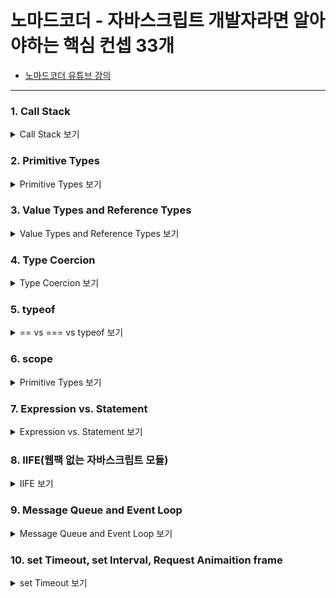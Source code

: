 <br />
<br />

# 노마드코더 - 자바스크립트 개발자라면 알아야하는 핵심 컨셉 33개
- [노마드코더 유튜브 강의](https://youtu.be/QkFkFqg-J04)
<hr />

### 1. Call Stack
<details>
<summary>Call Stack 보기</summary>
<div markdown="1">

#### Call Stack
- 자바스크립트가 함수 실행을 핸들하는 방법<br />자바스크립트가 실행해야하는 함수를 보면 스택(stack) 위에 올린다.
  - 스택(stack) : 쌓아올리는 것.<br />책을 쌓아올리거나 카드 스택을 만들거나 등등<br />Call Stack도 그런 스택(쌓은 덩어리)과 비슷함.
- 자바스크립트는 함수를 그 스택 위에 올리고, 함수를 실행하면 제거.<br />(스택을 다 처리하면? 실행 시킬 것이 없다)
<br />

#### 예시 1) 자바스크립트 실행 함수
```javascript
function three() {
  console.log("i love js");
}
function two() {
  three();
}
function one() {
  two();
}
function zero() {
  one();
}

zero();
```
![1-1-1](../03_js_concepts33/@images/1-1-1.png)<br />
- 브라우저 - Sources 탭에서 Call Stack 에서 확인이 가능.
- 멈춰져 있는 상태에서 "->" 버튼을 클릭하게 되면 다음에 실행되는 함수의 위치로 이동된다.<br />(zero() 함수 실행 후 "->" 버튼을 클릭하면 function zero() { one(); } 으로 이동된다.)<br />
<br />

![1-1-2](../03_js_concepts33/@images/1-1-2.png)<br />
- 함수 리스트 중 제일 마지막 three에서 "->" 버튼을 클릭하게 되면 Call Stack에서 three가 사라진다.<br />**함수는 return 이라는 말이 나오거나 실행이 완료되면 끝난다. 그러면 Call Stack에서는 사라진다.**<br />
<br />

![1-1-3](../03_js_concepts33/@images/1-1-3.png)<br />
- Call Stack에서 사라진 것을 확인할 수 있다.
- Console에서 로그를 확인을 할 수 있다.<br />
<br />

![1-1-4](../03_js_concepts33/@images/1-1-4.png)<br />
- three 함수를 했던 것처럼 Call Stack에 있는 함수를 선택하고 "->" 버튼을 클릭하면 Call Stack에서 사라진 것을 확인할 수 있다.<br />(프로그램을 종료되었고, Call Stack에서 불러올 것은 없다)
<br />

#### 예시 2) 자바스크립트 실행 함수 :: 에러가 생겼을 때
```javascript
function three() {
  console.log("i love js");
}
function two() {
  three();
}
function one() {
  two();
}
function zero() {
  one();
  throw Error("omg im am an error");
}

zero();
```
- zero() 함수 실행을 시작으로 콘솔 로그까지 제대로 작동이 된다.
- 작동이 된 것을 확인한 후, Sources 탭에서 Call Stack - three 함수부터 차례대로 클릭하여 "->" 버튼을 클릭한다.<br />one() 함수 실행까지 위와 동일하게 진행된다.<br />
<br />

![1-1-5](../03_js_concepts33/@images/1-1-5.png)<br />
- 함수 리스트 순으로 이동이 되기 때문에 one(); 함수 실행 후, throw Error 문이 실행이 된다.<br />
<br />

![1-1-6](../03_js_concepts33/@images/1-1-6.png)<br />
- 오류가 실행이 되면서 콘솔 에러가 발생한다.
- 이것이 바로 Call Stack(콜 스택)이다.<br />(이런 순서로 차례로 함수가 진행이 되는 것)
- **에러메세지를 보면, 에러 전에 있던 모든 Call Stack을 알려준다.**
- 현재 코드의 경우, one(); -> throw Error(); -> zero() 순으로 실행이 되기 때문에 에러메세지에 at zero 문구를 확인할 수가 있다.
<br />

#### 정리(복습)
- 리스트가 존재한다. 함수는 리스트에 추가된다. 실행이 완료되면 함수는 리스트에서 제거된다.
- 자바스크립트의 to do list(할일목록)으로 이해하면 된다.
<br />

#### 추가설명
```javascript
function hello() {
  bye();
}
function bye() {
  hello();
}
hello();
```
- hello() 와 bye() 함수는 서로를 부르는데, 이렇게 하다보면 "맥시멈 콜 스택 사이즈를 초과했다"라는 메세지가 콘솔에서 보여진다.<br />
![1-1-7](../03_js_concepts33/@images/1-1-7.png)<br />
- 위와 같이 서로를 계속 부르는 함수를 만들면 위와 같은 에러가 발생한다.

</div>
</details>

### 2. Primitive Types
<details>
<summary>Primitive Types 보기</summary>
<div markdown="2">

#### Primitive type
- Primitive : 원시적인, 기초적인
- **Sring**
  - 반드시 " 또는 ' 으로 시작하고 끝내야 한다.
    ```
    "Hello"
    'hello'
    "Hello they call me \"the awesome man\""
    "Hello they call me 'the awesome man'"
    ```
- **Number** : 정수(123), 소숫점(12.34)
- **Boolean** : 참(true), 거짓(false)
  ```javascript
  true
  false
  "true" // "" 을 사용하게 되면 String으로 인식한다.
  ```
- **undefined 와 null**
  - **undefined : 정의가 되지 않음**
    - hello는 값이 정의되지 않았기 때문에 undefined 이다.
    ```javascript
    let hello;
    console.log(hello);  // undefined
    console.log(hello === undefined);  // true
    ```
  - **null : 존재하지 않음**
- **NaN** : Not A Number
- 타입을 알아내는 방법은? typeOf를 사용하면 된다
  ```javascript
  typeOf true // boolean
  ```

</div>
</details>

### 3. Value Types and Reference Types
<details>
<summary>Value Types and Reference Types 보기</summary>
<div markdown="3">

#### Value vs Reference
- **Value**
  - b = 50. 이것을 value 라고 한다.
  - a = 50 에서 **값 50**을 복사해서 b에 붙여넣는다.<br />(**a값 복사 == value 복사**)
  - a = 10 으로 바꿔도 b는 영향에서 벗어난다.
  - **value는 복사, 붙여넣기이다. Reference(참조)를 하지 않는 것.**
  ```javascript
  let a = 50;
  let b = a;
  
  a = 10;
  
  console.log(b);  // 50
  ```
<br />

- **Reference**
  - 예시 1)
    - pretty를 콘솔 로그로 출력하면 kimch, potato, hEllo가 출력된다.<br />이것을 reference 라고 한다.
    - sexy를 변경하자 pretty가 업데이트 되었다.
    - **이것은 값을 복사하는 것이 아니라 레퍼런싱 하는 것이다.**
    - sexy의 값이 해당 배열(kimchi, potato)이 아니라 sexy는 해당 배열을 '참조'하고 있는 것.<br />(배열은 둥둥 떠 있고, sexy는 해당 배열을 가리키고 있다.)
    - **즉, sexy와 pretty는 같은 동일한 배열을 참고하고 있는 것이다**<br />(그렇기 때문에 배열을 업데이트하면 preety, sexy 모두 업데이트된 배열을 출력하는 것이다.)
    - pretty에 "lalalala"을 배열에 추가하면 sexy도 pretty와 마찬가지로 배열이 업데이트된다.
    ```javascript
    const sexy = ["kimchi", "potato"];
    const pretty = sexy;

    sexy.push("hEllo");
    //console.log(pretty);  // ["kimchi", "potato", "hEllo"]
    
    pretty.push("lalalala");
    console.log(sexy);     // ["kimchi", "potato", "hEllo", "lalalala"]
    ```
    - 따라서, <code>console.log([10] === [10])</code> 이라고 했을 때<br />false(거짓)이 출력된다. 이 둘은 각각 메모리에 위치한 각기 다른 오브젝트이기 때문이다.
  - 예시 2)
    - x를 b를 통해서 업데이트 했다.<br />a의 값은 hello -> lalaal로 변경되었다.
    ```javascript
    const x = {
      a: "hello"
    }
    const b = x;
    b.a = "lalaal";
    console.log(x); // {a : lalaal}
    ```
  - 예시 1과 2처럼 reference는 value와 큰 차이점을 가지고 있다.
<br />

#### 정리
**Value는 string, number, boolean, NaN, undefined, null 가능하고,<br />Reference는 array, object, function에서 사용될 수 있다.**

</div>
</details>

### 4. Type Coercion
<details>
<summary>Type Coercion 보기</summary>
<div markdown="4">

#### Type Coercion
- Type Coercion을 Type Conversion 이라고 이해하자.
- **Conversion? 자바스크립트가 강제적으로! 값을 변환시킨다는 뜻.**
  - 예시 1) true = 1 / false = 0
    - true는 1로 변환이 되어 66 + 1 = 67 이라는 결과값을 출력한다.
    - 연산을 할 때 "1" 로 되어 있으면 1로 인식을 한다.
    - "" 빈 문자열은 false 이다.<br />(텅 빈 문자열은 제로바이트. 0을 가리킨다. 0은 거짓. 즉, false)
    ```javascript
    console.log(66 + true);   // 67
    console.log(66 + false);  // 66
    console.log(44 * true);   // 44
    console.log(44 * false);  // 0
    console.log(25 - "1");    // 24
    console.log("" == true);  // false
    ```
  - **==을 사용하면 type coercion 이 일어나지만 ===을 사용하면 일어나지 않는다.**
    - ==이 boolean을 만나면 숫자로 변환이 된다.<br />true는 1로 변환이 된다.<br />"true"는 숫자로 변환이 되지 않는다.<br />따라서 NaN == 1. 즉 값은 false가 된다.
    ```javascript
    console.log("1" == 1);         // true
    console.log("1" === 1);        // false
    console.log("true" == true);   // false
    ```
  - ==, boolean을 만나면 숫자로 변환되고 여러 경우의 수가 발생하기 때문에 == 보다는 === 을 사용을 권장한다.<br />===을 사용하면 type coercion(이상한 규칙ㅋㅋ)을 피해갈 수 있다!

#### type coercion 버그를 피할 수 있는 예제
```javascript
const hello = "";
if(typeof hello !== undefined) {
  console.log("hello");
}
```

</div>
</details>

### 5. typeof
<details>
<summary>== vs === vs typeof 보기</summary>
<div markdown="5">

#### typeof
- 자바스크립트는 항상 type을 체크해야 한다.<br />(Boolean, string, number 등등)
- `typeof`을 이용하여 type을 체크하면 된다.<br />(거의 모든 primitive에서 작동이 가능하다. Number, boolean, string, undefined)<br />`typeof true` 또는 `typeof (true)` 쓴다.
  ```javascript
  console.log(typeof "11212");        // string
  console.log(typeof true);           // boolean
  console.log(typeof function() {});  // function
  console.log(typeof (undefined));    // undefined
  console.log(typeof undefined);      // undefined
  ```
- **버그 예시(WTF버그)**
  ```javascript
  console.log(typeof null);    // object
  console.log(typeof []);      // object
  console.log(typeof {});      // object
  ```
  <br />

  - Array 인지 object인지 체크하고 싶을 땐, **typeof가 아닌 instance of를 사용한다**<br />(primitive에선 작동하지 않음)
  ```javascript
  console.log({} instanceof Object);      // true
  console.log("abc" instanceof String);   // false
  console.log(true instanceof Boolean);   // false
  ```
  <br />
  <br />

#### typeof, instanceof 정리
- **typeof**<br />number, boolean, undefined, function, string 을 체크하고 싶을 때
  ```javascript
  console.log(typeof 1)                // number
  console.log(typeof false)            // boolean
  console.log(typeof undefined)        // undefined
  console.log(typeof (function(){}))   // function
  console.log(typeof "string")         // string
  ```
- **instanceof**<br />array(배열), object 를 체크하고 싶을 때
  ```javascript 
  const he = [];
  console.log( he instanceof Array);    // true

  const she = {};
  console.log( she instanceof Object);  // true
  ```
- `typeof null`은 object 이다.
  ```javascript
  console.log(typeof null);             // object
  console.log(null instanceof Object);  // false
  ```

</div>
</details>

### 6. scope
<details>
<summary>Primitive Types 보기</summary>
<div markdown="6">

- **스코프(Scope)란?**<br />ES6(ES2015)이전에는 변수를 선언할 수 있는 키워드가 var 였고, ES6에서 let, const 키워드가 추가되었다.
- scope는 한마디로 말하면 "너의 variable(변수)이 존재하는 가? 아닌 가?"<br />(variable[변수]이 정의가 되었나? 아닌 가?)
- scope == 변수 유효범위

<br />

#### 6.1. 예시 1
```javascript
if (true) {
  const hello = "hi";
}
console.log(hello);
```
- 여기서 hello는 정의되지 않았다.
- hello는 여기 {} 안에서만 존재한다.
<br />

```javascript
if (true) {
  const hello = "hi";
  console.log(hello);
}
```
- 위 코드에선 hello가 존재한다.
- **이것이 scope 이다. 접근할 수 있느냐? 없느냐?**

<br />
<br />

#### 6.2. 예시 2
```javascript
const h = "hello";   // h는 Global scope

function a() {
  console.log(h);
}

a();
```
- Global scope = 무엇이든 접근할 수 있다.
- 함수 a 안에는 h가 정의되어 있다. 

<br />

```javascript
const h = "hello";   // h는 Global scope

function a() {
  console.log(h);
  const b = 'b';
}
a();
console.log(b);
```
- 하지만 b는 접근할 수 없다. 즉, b는 정의되지 않았다.
- **Variable은 큰 곳에서 작은 곳으로 접근이 가능하다.**
- 예를 들면, Global scope는 `const h = "hello"`가 있다.<br />그 다음 함수 a가 있다. 함수는 버블과 같다. 이 버블은 부모 버블에 접근할 수 있다.<br />하지만 부모 버블은 자식 버블에게 접근할 수가 없다.<br /><br />즉, A에서 Global scope로 접근할 수 있지만 global scope에서 함수 a로 접근할 수는 없다.

<br />
<br />

#### 6.3. 예시 3
```javascript
if ( true ) {
  var hello = "h";
}
console.log(hello);
```
- var로 선언할 경우, hello에 접근이 가능하며 h를 출력해준다.<br />**이것이 var를 쓰면 안 되는 이유 중 하나이다.**

<br />
<br />

#### 6.4. 예시 4
```javascript
function a() {
  const b = "b";
  function c() {
    const d="d";
    function e() {
      const nn = "nn"
    }
  }
}
```
- 함수 e는 d 그리고 b에 접근할 수 있다.
- d는 b에 접근할 수 있지만, d는 nn에 접근할 수 없다.

<br />

```javascript
let hello;
if(ture) {
  hello ="hello";
}
console.log(hello);
```
- 버블 안에 들어가고, 나가고, 콘솔로그 헬로우. 정상 작동한다.
- 이것이 scope 이다.

<br />
<br />

#### 6.5. let, const 는 block scope
- let, const 는 블록({} 단위) 레벨 스코프
- var 는 함수 레벨 스코프
- **var 는 이미 선언되어 있는 이름과 같은 이름으로 변수를 또 선언해도 에러가 나지 않지만, let과 const는 이미 존재하는 변수와 같은 이름의 변수를 또 선언하면 에러가 난다.**
- var, let은 변수 선언 시 초기 값을 주지 않아도 되지만 const는 반드시 초기값을 할당해야 한다.
- **var, let은 값을 다시 할당할 수 있지만 const는 한 번 할당한 값은 변경할 수 없다.<br />단, 객체 안에 프로퍼티가 변경되는 것까지는 막지 못 한다.**

</div>
</details>

### 7. Expression vs. Statement
<details>
<summary>Expression vs. Statement 보기</summary>
<div markdown="7">

#### 7.1. Expression
무엇이든 Value를 리턴하는 것은 expression.<br />(expression이란 값을 만들어내는 코드 단위)
<br />

```javascript
function add(a, b) {
  return a + b;
}
const how = add(5, 6);
```
- `add(5, 6)`이 expression이 된다. 그 이윤, value를 리턴하니깐!
- `return a + b`가 아닌 `a+ b`를 하게되면 undefined를 출력하게 되는데, 이것 또한 expreesion 이다. undefined 라는 value를 리턴하기 때문에.
- 복잡한 함수를 읽는다면, 기억해야될 건 **함수가 return 하는 것은 무엇인가?**

<br />
<br />

#### 7.2. Statement
명령 혹은 지시.<br />(statement은 무언가를 수행하는 코드 단위.)
<br />

```javascript
if(true) {

}
```
- 이건 아무것도 리턴하지 않는다. 이건 지시, 명령이다.
- 이걸 contants로 저장(ex. `const thing`)하면? statement를 variable로 저장할 순 없다.<br />(아래 코드 참고)
  ```javascript
  const thing = if (true) {

  }
  ```
<br />
<br />

#### 7.3. Variable로 저장할 수 있는 건 expression이다.<br />Statement는 저장할 수 없다.
- Expression은 자바스크립트에 의해 value를 리턴한다.
- Statement는 그냥 명령이다.<br />`if else, else if , for, while ...`이런 지시들은 다 Statement라고 보면 된다.

<br />
<br />

#### 7.4. Function declaration
```javascript
const awesome = add(1, 5);

// declaration
function add(a, b) {
  return a + b;
}

consle.log(awesome);
```
- declaration 와 expression은 차이가 있다.
- `const awesome = add(1, 5);` 함수를 사용하여 에러없이 결과값 6을 얻었다.<br />이게 바로 function dexclaration 그리고 function expression의 차이이다.
- `function add(a, b) { return a + b }` 은 declaration이다.<br />자바스크립트가 코드를 보면, **모든 declaration을 상단으로 가져온다. 이것을 hoisting 이라는 프로세스이다.**<br />`function add() -> const awesome -> log` 순으로 읽는다.

<br />
<br />

```javascript
function sayYeah() { 
  //#1: function declaration 
  console.log("Yeah"); 
}; 
sayYeah(); 

var sayHo = function () { 
  //#2: function expression 
  console.log("Ho"); 
}; 
sayHo();
```
- #1는 함수는 자바스크립트가 로드될 때 생성하게 되고, 현재 함수가 선언되는 해당 context에 함수와 같은 이름의 local 변수가 생성되고, 그 변수에 sayYeah() 함수가 들어가는 것이다. 그 반면, #2는 해당하는 행이 실제로 실행되기 전까지 함수가 생성되지 않는다.<br />[>> 블로그 참고사이트](https://unikys.tistory.com/305)


</div>
</details>

### 8. IIFE(웹팩 없는 자바스크립트 모듈)
<details>
<summary>IIFE 보기</summary>
<div markdown="8">

#### 8.1. IIFE(Immediately-Invoked Function Expressions) 이란?
- 즉시 실행 함수 표현(IIFE, Immediately Invoked Function Expression)은 정의되자마자 즉시 실행되는 Javascript Function 를 말한다.<br />[MDN - IIFE 자세히보기](https://developer.mozilla.org/ko/docs/Glossary/IIFE)
- `()()` 즉시 실행 함수를 사용하면 콘솔로그 창에 `const secretUsers` 변수를 확인할 수 없다.<br />`console.log(secretUsers)` 콘솔로그의 값인 `["Nicolas", "Lynn", "Stevey", "Autumn"]`만 확인할 수 있다.
```javascript
(function() {
  const secretUsers = ["Nicolas", "Lynn", "Stevey", "Autumn"];
  console.log(secretUsers);
})()
```
![8-1-1](../03_js_concepts33/@images/8-1-1.png)
<br />

- `(function() { 여기에 모든 코드를 넣으면 아무도 바꿀 수 없다 })()`<br />`(() => { 여기에 모든 코드를 넣으면 아무도 바꿀 수 없다 })()`

<br />
<br />

#### 8.2. Modules
- Modules(모듈)를 이해하기 위해 js 파일 2개를 생성한다.<br />(`./8_modules/app.js`, `./8_modules/app2.js`)
  - 아래 코드 방식은 immutable(값을 돌릴 수 없는) 방식이며 기능들을 쪼개서 만들었다.
    ```javascript
    // app.js
    let users = ["Nico", "Lynn", "Dal"];

    const addUser = (user) => users = [...users, user];

    const getUsers = () => users;

    const deleteUser = (user) => users = users.filter(aUser => aUser !== user);
    ```
  - app2.js 파일에서 app.js를 import 하기 위해 app.js 에서 만든 변수들을 export 한다.
    ```javascript
    // app.js
    let users = ["Nico", "Lynn", "Dal"];

    export const addUser = (user) => users = [...users, user];

    export const getUsers = () => users;

    const deleteUser = (user) => users = users.filter(aUser => aUser !== user);
    ```
  - 정의한 users와 autumn이 콘솔 창에 보여져야 한다.
    ```javascript
    // app2.js
    import {addUser, getUsers} from  "./app2.js";

    console.log(getUsers());
    addUser("Autumn");
    console.log(getUsers());
    ```
  - 하지만, 브라우저에서는 import, Export를 이해하지 못 한다.<br />(이럴 때 웹팩, gulp 같은 것을 사용한다.)<br />
    ![8-1-2](../03_js_concepts33/@images/8-1-2.png)<br />

  - index.html 파일에서 `<script src="app.js"></script>` 와 `<script src="app2.js"></script>`는 모듈이라고 브라우저에게 얘기한다.
    ```HTML
    <!-- index.html -->
    <!DOCTYPE html>
    <html lang="en">
    <head>
      <meta charset="UTF-8">
      <meta http-equiv="X-UA-Compatible" content="IE=edge">
      <meta name="viewport" content="width=device-width, initial-scale=1.0">
      <title>Document</title>
    </head>
    <body>
      
      <script src="app.js"></script>
      <script src="app2.js"></script>

    </body>
    </html>
    ```
  - `<script src="app.js"></script>` 코드를 `<script type="module" src="app.js"></script>`로 적용한다.<br />이렇게 하면 브라우저는 모듈처럼 사용하게 된다.<br />
    ![8-1-3](../03_js_concepts33/@images/8-1-3.png)<br />
    <br />

  - **웹팩, gulp 등 모듈 번들러 없이 순수 바닐라 자바스크립트 만으로도 모듈 사용이 가능하다.**

  - [모듈 자세히 알아보기](https://ko.javascript.info/modules-intro)

</div>
</details>

### 9. Message Queue and Event Loop
<details>
<summary>Message Queue and Event Loop 보기</summary>
<div markdown="9">

#### 9.1. blocking? none blocking?
- 파이썬은 blocking 언어이고, 자바스크립트는 none blocking 언어이다.
- 자바스크립트가 blocking 언어였다면, 웹사이트에서 input에 유저가 타이핑을 칠 수가 없다. 왜냐면 자바스크립트는 API fetch를 핸들링하느라 바쁠 것이기 때문이다.
- 자바스크립트는 none blocking 이지만, alert 같은 경우 blocking function 이다. `alert("hello")`로 하면 알럿창이 뜨고 아무것도 할 수가 없다.
  - 야래와 같이 코드를 작성하면, alert 창이 뜨지만 콘솔로그는 실행되지 않는다. alert이 blocking function 이기 때문이다.
  - 이런 식으로 자바스크립트가 blocking 이었다면 fetch, request.. 등 모든 게 block(ckeks) 되었을 것이다.
  ```javascript
  alert("hello");
  console.log("hi");
  ```
- 자바스크립트는 Events, callbacks를 사용한다.<br />예를 들면 버튼을 만들고 Add Event listener click을 할 수 있다. 자바스크립트는 그 클이 실행되기를 기다려준다.

<br />
<br />

#### 9.2. parallel
```javascript
setTimeout(()=> console.log("hi"), 5000);
console.log("bye");

// 콘솔로그
bye;
//5초 후에 출력
hi;
```
- Stack == 콜스택, 스택이 쌓이는 것으로 생각한다. [Call Stack 자세히보기](https://github.com/eunhye8767/__nomadcoders/tree/master/03_js_concepts33#1-call-stack)<br />`console.log("bye")` 가 실행되고 `setTimeout(()=> console.log("hi"), 5000);`이 실행된다.<br />
  ![9-1-1](../03_js_concepts33/@images/9-1-1.png)<br />
  <br />

- Web api는 자바스크립트가 디폴트로 갖고 있지 않은 많은 함수가 있다.<br />예를 들어 로컬스토리지는 브라우저에 저장을 하기 위한 것이다. 로컬스토리지는 브라우저에 의해 정의되는 Functionality 이다.
- setTimeout는 브라우저에 의해 실행된다.<br />
  ![9-1-2](../03_js_concepts33/@images/9-1-2.png)<br />
  <br />

- 자바스크립트는 5000ms 후에 queue에 넣는다.<br />여기서 queue는 message queue를 뜻한다. **즉, Web api에서 온 메시지를 뜻한다.**
- 규칙은 스택에 아무것도 없을 경우에만 자바스크립트는 메시지 queue에 있는 걸 가져간다.<br />
  ![9-1-3](../03_js_concepts33/@images/9-1-3.png)<br />
  <br />

- 다시 정리하자면<br />1. `setTimeout(()=> console.log("hi"), 5000);` 과 `console.log("bye")` 를 Stack(스택)에 넣는다.<br />2. 자바스크립트는  이걸(스택)보고 타임아웃 부분을 Web api로 가져간다. (요건 브라우저다. 브라우저가 관리한다.)<br />3. 그리고 나서 bye 부분을 실행한다. 그렇게 Stack(스택)이 끝난다.<br />4. bye 하고 나서 Web api에서 (브라우저) 타임아웃의 두번째 인자를 살펴본다. 그것은 뜻은 이 함수를 실행하기 까지 얼마나 기다려야 하는 가? 이다. (`ex. 5000`)<br />참고로 이건 얼마나 기다려야 하는 가가 아니라 "`실행하기 까지 [최소] 기다려야 하는 시간`"이다.<br />5. Web api는 5000ms를 기다리고 그 함수는 메시지 queue로 간다.<br />6. 만약 `스택에 아무것도 없다면(규칙임)` 자바스크립트는 queue를 보고 (hi로군) 스택으로 가는 것이다.<br />7. 그렇기 때문에 bye가 먼저 나오고, 그 다음에 hi가 나오는 것이다.

<br />

- **Fetch는 어떻게 될 까?**<br />스택에서 web api로 갈 것이고, 그건 뭐든 웹사이트를 부르고.. 돌아왔을 때 그 함수는 queue로 간다. 그리고 자바스크립트가 준비가 되었을 때 queue에서 불러다가 함수를 다시 실행한다.


</div>
</details>

### 10. set Timeout, set Interval, Request Animaition frame
<details>
<summary> set Timeout 보기</summary>
<div markdown="10">

#### Set Timeout
- 자바스크립트 개념에서 온 것이 아니라 브라우저 그리고 node JS 개념에서 왔다.
- 시간이 지난 후에 기능을 메시지큐(message queue)에 붙여준다.<br />[참고](https://github.com/eunhye8767/__nomadcoders/tree/master/03_js_concepts33#9-message-queue-and-event-loop)
<br />

- 함수를 자동으로 부르는 것이 아니라 함수를 메세지 큐에 넣고, 스택이 비게되면 자바스크립트가 실행
- 바로 이뤄질 수도 있고 자바스크립트가 바쁘면 천천히 할 수도 있음. 그래서 time specific 하다고 볼 수 없다.
- 첫번째 인자(ex. aa)는 함수, 두번째 인자(ex. bb)는 최소 대기시간 1초를 적용하고자 할 땐 1000 (밀리세컨드 단위로 적용)
  ```javascript
  // setTimeout(aa, bb)

  setTimeout(()=> console.log("hi"), 1000);
  ```
- **알아둬야 할 것!**<br />함수를 직접 부르는 것이 아니다. 함수를 set timeout에게 주고 그 다음 set timeout이 함수를 부른다.<br />`setTimeout(console.log, 1000, "hi");`

<br />

#### set timeout을 취소하고 싶을 때
- set timeout을 variable 안에 넣으면 된다.
  - 실행해보면 ID의 콘솔로그가 출력이 되고 타임아웃의 ID인 것이다. (현 상황에선 1을 의미)<br />타임아웃이 생성될 때 마다 ID가 리턴된다. 이걸 저장하고 함수 clear timeout을 실행시킨다.<br />그리고 얻은 id로 timeout을 정리하는 것이다.
```javascript
const helloT = setTimeout(console.log, 1000, "hello");

console.log(helloT); // 1 -> hello 출력
clearTimeout(helloT);
```
- 존재하지 않는 timeout을 적용한다고해서 자바스크립트가 '이건 존재하지 않아' 라고 알려주진 않는다.<br />`clearTimeout(89898989);`<br />타임아웃을 클리어했지만, 에러가 생기지도 않는다.

<br />

#### set Timeout에 적용한 시간은 최소대기시간이다. 이 함수를 큐에 올리기까지 준비가 되면 자바스크립트가 부르는 것이다.
- 확실한 시간이 아니다. 지연이 될 수 있다.(지연 시간이 크진 않음.)

<br />

#### set interval
- 매시간마다 함수를 실행시킨다.
- set timeout과 동일하게 인자, 함수를 갖고 있다.<br />첫번째 인자는 함수, 두번째 인자는 최소 대기시간(초는 밀리세컨트 단위)
- 5초마다 hello 메세지를 콘솔로그에서 확인할 수 있다.<br />`const helloT = setInterval(console.log, 5000, "hello");`
- 만약, 인터벌이 1초보다 작다면?<br />크롬의 경우 1초로 맞춰버린다.<br />예를 들어 인터벌이 0.5초 였다면 유저가 크롬 탭을 바꾸거나 나가면 크롬은 그걸 1초로 바꿔버린다.(브라우저 강제 조정 == 설정한 값을 무시)

<br />

#### set interval을 취소하고 싶을 때
- set timeout은 몇 초 기다린 후 함수를 실행하는 것이고 set interval은 매 정해진 초마다 함수를 실행하는 것이다.
- **함수를 실행하지 말고 함수의 이름을 넣도록! 그러면 set timeout, interval이 대신 실행해준다**
- timeout, interval를 취소하고 싶다면, clear를 사용하면 된다.<br />(variable로 저장하고 clear 사용)
```javascript
const helloT = setInterval(console.log, 5000, "hello");

console.log(helloT); // 1 -> hello 출력
clearInterval(helloT);
```

<br />

#### requestAnimationFrame
- 애니메이션을 적용할 때 time specific이 아니여서 interval에만 의지할 수 없다. 또한, cpu와 그래픽카드가 느리면 interval 역시 느려질 수 있다.<br />그럴 땐 request animation framme을 사용한다.
- requestAnimationFrame은 브라우저가 업데이트 할 때마다 animation frame을 요청한다. 그리고 애니메이션을 수정할 수 있다.
- requestAnimationFrame은 CPU와 그래픽카드에 최적화 되어 있다.<br />예를 들어 내가 다른 탭으로 이동하면 크롬은 그걸 실행시키지 않는다. 해당 스크린을 페인트하는 것이 아니기 때문이다.
```javascript
const sayHi = () => {
  console.log("Hi");
  requestAnimationFrame(sayHi);
}
requestAnimationFrame(sayHi); // sayHi 함수를 아주 빠르게 실행한다
```
- [MDN 참고](https://developer.mozilla.org/ko/docs/Web/API/Window/requestAnimationFrame)

#### 무언가를 최대한 빠르게 실행하고 싶다면 Request animation frame를 해보자!

<!-- ![8-1-1](../03_js_concepts33/@images/8-1-1.png) -->

</div>
</details>

<!-- ### 0. scope
<details>
<summary> 보기</summary>
<div markdown="0">

![8-1-1](../03_js_concepts33/@images/8-1-1.png)

</div>
</details> -->